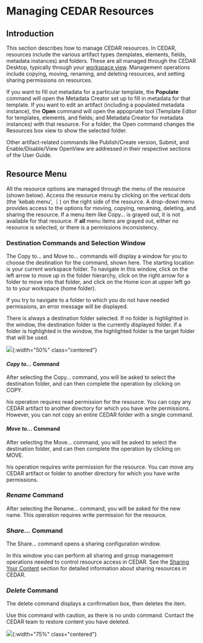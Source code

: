 # Managing CEDAR Resources

## **Introduction**

This section describes how to manage CEDAR resources. In CEDAR, resources include the various artifact types (templates, elements, fields, metadata instances) and folders. These are all managed through the CEDAR Desktop,
typically through your [workspace view](https://metadatacenter.github.io/cedar-manual/sections/a4/your_cedar_workspace/).
Management operations include copying, moving, renaming, and deleting resources, and
setting sharing permissions on resources.

If you want to fill out metadata for a particular template,
the **Populate** command will open the Metadata Creator set up to fill in metadata for that template.
If you want to edit an artifact (including a populated metadata instance),
the **Open** command will open the appopriate tool
(Template Editor for templates, elements, and fields; and Metadata Creator for metadata instances) with that resource.
For a folder, the Open command changes the Resources box view to show the selected folder.

Other artifact-related commands like Publish/Create version, Submit, and Enable/Disable/View OpenView are addressed
in their respective sections of the User Guide.

## **Resource Menu**

All the resource options are managed through the menu of the resource (shown below).
Access the resource menu by clicking on the vertical dots (the 'kebab menu', **⋮**) on the right side of the resource.
A drop-down menu provides access to the options for moving, copying, renaming, deleting, and sharing the resource.
If a menu item like Copy… is grayed out, it is not available for that resource.
If **all** menu items are grayed out, either no resource is selected, or there is a permissions inconsistency.

### Destination Commands and Selection Window

The Copy to… and Move to… commands will display a window for you to choose the destination for the command, shown here.
The starting location is your current workspace folder.
To navigate in this window, click on the left arrow to move up in the folder hierarchy,
click on the right arrow for a folder to move into that folder, and
click on the Home icon at upper left go to to your workspace (home folder).

If you try to navigate to a folder to which you do not have needed permissions, an error message will be displayed.

There is always a destination folder selected.
If no folder is highlighted in the window, the destination folder is the currently displayed folder.
If a folder is highlighted in the window, the highlighted folder is the target folder that will be used.

![](https://github.com/metadatacenter/cedar-manual/raw/master/docs/assets/imgs/destination-selection-window-20190912.png){:width="50%" class="centered"}

#### ***Copy to…*** Command

After selecting the Copy… command, you will be asked to select the destination folder, and can then complete the operation by clicking on COPY.

his operation requires read permission for the resource.
You can copy any CEDAR artifact to another directory for which you have write permissions.
However, you can not copy an entire CEDAR folder with a single command.

#### ***Move to…*** Command

After selecting the Move… command, you will be asked to select the destination folder, and can then complete the operation by clicking on MOVE.

his operation requires write permission for the resource.
You can move any CEDAR artifact or folder to another directory for which you have write permissions.

### ***Rename*** Command

After selecting the Rename… command, you will be asked for the new name. This operation requires write permission for the resource.

### ***Share…*** Command

The Share… command opens a sharing configuration window.

In this window you can perform all sharing and group management operations needed to control resource access in CEDAR.
See the [Sharing Your Content](https://metadatacenter.github.io/cedar-manual/basic_topics/sharing_your_content/)
section for detailed information about sharing resources in CEDAR.

### ***Delete*** Command

The delete command displays a confirmation box, then deletes the item.

Use this command with caution, as there is no undo command. Contact the CEDAR team to restore content you have deleted.

![](https://github.com/metadatacenter/cedar-manual/raw/master/docs/assets/imgs/cedar-resource-menu-20190912.png){:width="75%" class="centered"}
